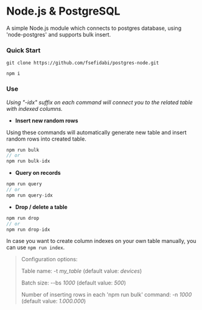 # Node.js & PostgreSQL 

A simple Node.js module which connects to postgres database, using 'node-postgres' and supports bulk insert.


### Quick Start

 ```
git clone https://github.com/fsefidabi/postgres-node.git

npm i
  ```

### Use

 _Using "-idx" suffix on each command will connect you to the related table with indexed columns._

- **Insert new random rows**

Using these commands will automatically generate new table and insert random rows into created table.

```js
npm run bulk
// or 
npm run bulk-idx
```

- **Query on records**
```js
npm run query
// or 
npm run query-idx
```

- **Drop / delete a table**
```js
npm run drop
// or
npm run drop-idx
```

 In case you want to create column indexes on your own table manually, you can use ```npm run index```.


> Configuration options:
> 
> Table name: -t _my_table_ (default value: _devices_)
> 
> Batch size: --bs _1000_ (default value: _500_)
> 
> Number of inserting rows in each 'npm run bulk' command: -n _1000_ (default value: _1.000.000_)

